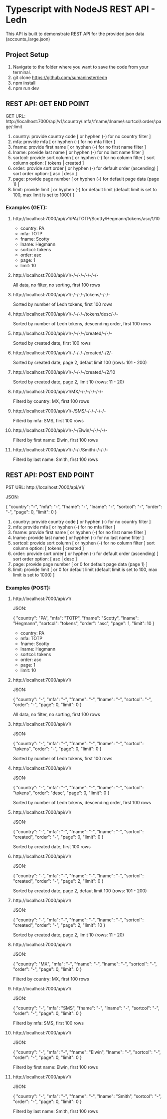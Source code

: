 # Typescript with NodeJS REST API - Ledn

This API is built to demonstrate REST API for the provided json data (accounts_large.json)

## Project Setup

1. Navigate to the folder where you want to save the code from your terminal.
2. git clone https://github.com/sumaninster/ledn
3. npm install
4. npm run dev


## REST API: GET END POINT

GET URL: http://localhost:7000/api/v1/:country/:mfa/:fname/:lname/:sortcol/:order/:page/:limit

1. country: provide country code [ or hyphen (-) for no country filter ]
2. mfa: provide mfa [ or hyphen (-) for no mfa filter ]
3. fname: provide first name [ or hyphen (-) for no first name filter ]
4. lname: provide last name [ or hyphen (-) for no last name filter ]
5. sortcol: provide sort column [ or hyphen (-) for no column filter ]
    sort column option: [ tokens | created ]
6. order: provide sort order [ or hyphen (-) for default order (ascending) ]
    sort order option: [ asc | desc ]
7. page: provide page number [ or hyphen (-) for default page data (page 1) ]
8. limit: provide limit [ or hyphen (-) for default limit (default limit is set to 100, max limit is set to 1000) ]

### Examples (GET):

1. http://localhost:7000/api/v1/PA/TOTP/Scotty/Hegmann/tokens/asc/1/10

    - country: PA
    - mfa: TOTP
    - fname: Scotty
    - lname: Hegmann
    - sortcol: tokens
    - order: asc
    - page: 1
    - limit: 10

2. http://localhost:7000/api/v1/-/-/-/-/-/-/-/-

    All data, no filter, no sorting, first 100 rows

3. http://localhost:7000/api/v1/-/-/-/-/tokens/-/-/-

    Sorted by number of Ledn tokens, first 100 rows

4. http://localhost:7000/api/v1/-/-/-/-/tokens/desc/-/-

    Sorted by number of Ledn tokens, descending order, first 100 rows

5. http://localhost:7000/api/v1/-/-/-/-/created/-/-/-

    Sorted by created date, first 100 rows

6. http://localhost:7000/api/v1/-/-/-/-/created/-/2/-

    Sorted by created date, page 2, defaut limit 100 (rows: 101 - 200)

7. http://localhost:7000/api/v1/-/-/-/-/created/-/2/10

    Sorted by created date, page 2, limit 10 (rows: 11 - 20)

8. http://localhost:7000/api/v1/MX/-/-/-/-/-/-/-

    Filterd by country: MX, first 100 rows

9. http://localhost:7000/api/v1/-/SMS/-/-/-/-/-/-

    Filterd by mfa: SMS, first 100 rows

10. http://localhost:7000/api/v1/-/-/Elwin/-/-/-/-/-

    Filterd by first name: Elwin, first 100 rows

11. http://localhost:7000/api/v1/-/-/-/Smith/-/-/-/-

    Filterd by last name: Smith, first 100 rows

## REST API: POST END POINT

PST URL: http://localhost:7000/api/v1/

JSON:

{
    "country": "-",
    "mfa": "-",
    "fname": "-",
    "lname": "-",
    "sortcol": "-",
    "order": "-",
    "page": 0,
    "limit": 0
}

1. country: provide country code [ or hyphen (-) for no country filter ]
2. mfa: provide mfa [ or hyphen (-) for no mfa filter ]
3. fname: provide first name [ or hyphen (-) for no first name filter ]
4. lname: provide last name [ or hyphen (-) for no last name filter ]
5. sortcol: provide sort column [ or hyphen (-) for no column filter ]
    sort column option: [ tokens | created ]
6. order: provide sort order [ or hyphen (-) for default order (ascending) ]
    sort order option: [ asc | desc ]
7. page: provide page number [ or 0 for default page data (page 1) ]
8. limit: provide limit [ or 0 for default limit (default limit is set to 100, max limit is set to 1000) ]

### Examples (POST):

1. http://localhost:7000/api/v1/

    JSON:

    {
        "country": "PA",
        "mfa": "TOTP",
        "fname": "Scotty",
        "lname": "Hegmann",
        "sortcol": "tokens",
        "order": "asc",
        "page": 1,
        "limit": 10
    }

    - country: PA
    - mfa: TOTP
    - fname: Scotty
    - lname: Hegmann
    - sortcol: tokens
    - order: asc
    - page: 1
    - limit: 10

2. http://localhost:7000/api/v1/


    JSON:

    {
        "country": "-",
        "mfa": "-",
        "fname": "-",
        "lname": "-",
        "sortcol": "-",
        "order": "-",
        "page": 0,
        "limit": 0
    }

    All data, no filter, no sorting, first 100 rows

3. http://localhost:7000/api/v1/


    JSON:

    {
        "country": "-",
        "mfa": "-",
        "fname": "-",
        "lname": "-",
        "sortcol": "tokens",
        "order": "-",
        "page": 0,
        "limit": 0
    }

    Sorted by number of Ledn tokens, first 100 rows

4. http://localhost:7000/api/v1/

    JSON:

    {
        "country": "-",
        "mfa": "-",
        "fname": "-",
        "lname": "-",
        "sortcol": "tokens",
        "order": "desc",
        "page": 0,
        "limit": 0
    }

    Sorted by number of Ledn tokens, descending order, first 100 rows

5. http://localhost:7000/api/v1/

    JSON:

    {
        "country": "-",
        "mfa": "-",
        "fname": "-",
        "lname": "-",
        "sortcol": "created",
        "order": "-",
        "page": 0,
        "limit": 0
    }

    Sorted by created date, first 100 rows

6. http://localhost:7000/api/v1/

    JSON:

    {
        "country": "-",
        "mfa": "-",
        "fname": "-",
        "lname": "-",
        "sortcol": "created",
        "order": "-",
        "page": 2,
        "limit": 0
    }

    Sorted by created date, page 2, defaut limit 100 (rows: 101 - 200)

7. http://localhost:7000/api/v1/

    JSON:

    {
        "country": "-",
        "mfa": "-",
        "fname": "-",
        "lname": "-",
        "sortcol": "created",
        "order": "-",
        "page": 2,
        "limit": 10
    }

    Sorted by created date, page 2, limit 10 (rows: 11 - 20)

8. http://localhost:7000/api/v1/

    JSON:

    {
        "country": "MX",
        "mfa": "-",
        "fname": "-",
        "lname": "-",
        "sortcol": "-",
        "order": "-",
        "page": 0,
        "limit": 0
    }

    Filterd by country: MX, first 100 rows

9. http://localhost:7000/api/v1/

    JSON:

    {
        "country": "-",
        "mfa": "SMS",
        "fname": "-",
        "lname": "-",
        "sortcol": "-",
        "order": "-",
        "page": 0,
        "limit": 0
    }

    Filterd by mfa: SMS, first 100 rows

10. http://localhost:7000/api/v1/

    JSON:

    {
        "country": "-",
        "mfa": "-",
        "fname": "Elwin",
        "lname": "-",
        "sortcol": "-",
        "order": "-",
        "page": 0,
        "limit": 0
    }

    Filterd by first name: Elwin, first 100 rows

11. http://localhost:7000/api/v1/

    JSON:

    {
        "country": "-",
        "mfa": "-",
        "fname": "-",
        "lname": "Smith",
        "sortcol": "-",
        "order": "-",
        "page": 0,
        "limit": 0
    }

    Filterd by last name: Smith, first 100 rows